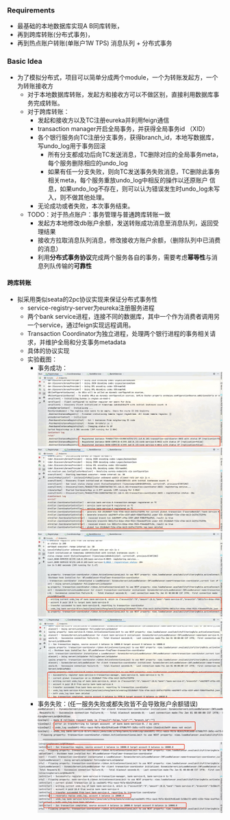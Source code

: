 ### Requirements
* 最基础的本地数据库实现A B同库转账，
* 再到跨库转账(分布式事务)，
* 再到热点账户转账(单账户1W TPS) 消息队列 + 分布式事务


### Basic Idea
* 为了模拟分布式，项目可以简单分成两个module，一个为转账发起方，一个为转账接收方
    * 对于本地数据库转账，发起方和接收方可以不做区别，直接利用数据库事务完成转账。
    * 对于跨库转账：
        * 发起和接收方以及TC注册eureka并利用feign通信
        * transaction manager开启全局事务，并获得全局事务id （XID）
        * 各个银行服务向TC注册分支事务，获得branch_id，本地写数据库，写undo_log用于事务回滚
            * 所有分支都成功后向TC发送消息，TC删除对应的全局事务meta，每个服务删除相应的undo_log
            * 如果有任一分支失败，则向TC发送事务失败消息，TC删除此事务相关meta，每个服务重放undo_log中相反的操作以还原账户
              信息，如果undo_log不存在，则可以认为错误发生时undo_log未写入，则不做其他处理。
        * 无论成功或者失败，本次事务结束。
    * TODO：对于热点账户：事务管理与普通跨库转账一致
        * 发起方本地修改db账户余额，发送转账成功消息至消息队列，返回受理结果
        * 接收方拉取消息队列消息，修改接收方账户余额，（删除队列中已消费的消息）
        * 利用**分布式事务协议**完成两个服务各自的事务，需要考虑**幂等性**与消息列队传输的**可靠性**
        
#### 跨库转账
* 拟采用类似seata的2pc协议实现来保证分布式事务性
    * service-registry-server为eureka注册服务进程
    * 两个bank service进程，连接不同的数据库，其中一个作为消费者调用另一个service，通过feign实现远程调用。
    * Transaction Coordinator为独立进程，处理两个银行进程的事务相关请求，并维护全局和分支事务metadata
    * 具体的协议实现
    * 实验截图：
        * 事务成功：
        ![](screen_shots/success/registerApp.jpg)
        ![](screen_shots/success/coordinatorApp.jpg)
        ![](screen_shots/success/bankBService.jpg)
        ![](screen_shots/success/bankAService.jpg)
        * 事务失败：(任一服务失败或都失败皆不会导致账户余额错误)
        ![](screen_shots/failure/serviceB.jpg)
        ![](screen_shots/failure/serviceA.jpg)
